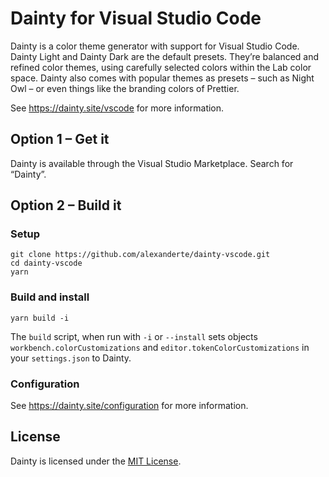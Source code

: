# Dainty for Visual Studio Code

Dainty is a color theme generator with support for Visual Studio Code. Dainty Light and Dainty Dark are the default presets. They’re balanced and refined color themes, using carefully selected colors within the Lab color space. Dainty also comes with popular themes as presets – such as Night Owl – or even things like the branding colors of Prettier.

See https://dainty.site/vscode for more information.

## Option 1 – Get it

Dainty is available through the Visual Studio Marketplace. Search for “Dainty”.

## Option 2 – Build it

### Setup

    git clone https://github.com/alexanderte/dainty-vscode.git
    cd dainty-vscode
    yarn

### Build and install

    yarn build -i

The `build` script, when run with `-i` or `--install` sets objects `workbench.colorCustomizations` and `editor.tokenColorCustomizations` in your `settings.json` to Dainty.

### Configuration

See https://dainty.site/configuration for more information.

## License

Dainty is licensed under the [MIT License](https://github.com/alexanderte/dainty-vscode/blob/master/license.md).
